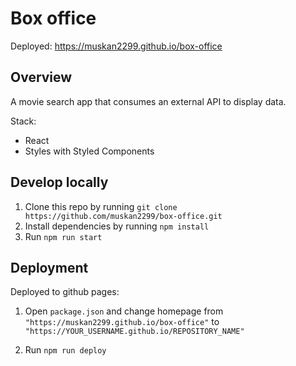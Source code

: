 # Box office

Deployed: https://muskan2299.github.io/box-office
## Overview

A movie search app that consumes an external API to display data.

Stack:

- React
- Styles with Styled Components

## Develop locally

1. Clone this repo by running `git clone https://github.com/muskan2299/box-office.git`
2. Install dependencies by running `npm install`
3. Run `npm run start`

## Deployment

Deployed to github pages:

1. Open `package.json` and change homepage from `"https://muskan2299.github.io/box-office"` to
   `"https://YOUR_USERNAME.github.io/REPOSITORY_NAME"`

2. Run `npm run deploy`
